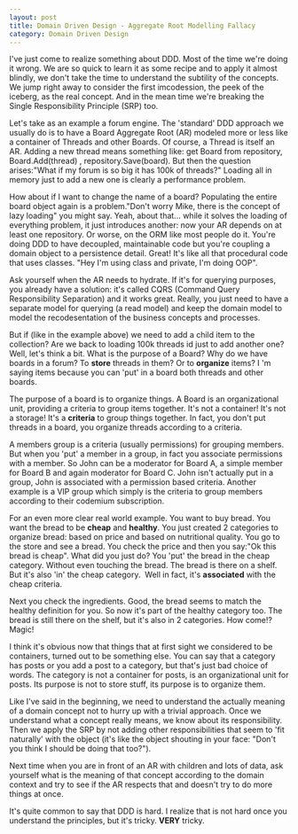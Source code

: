 ```yaml
---
layout: post
title: Domain Driven Design - Aggregate Root Modelling Fallacy
category: Domain Driven Design
---
```


I've just come to realize something about DDD. Most of the time we're doing it wrong. We are so quick to learn it as some recipe and to apply it almost blindly, we don't take the time to understand the subtility of the concepts. We jump right away to consider the first imcodession, the peek of the iceberg, as the real concept. And in the mean time we're breaking the Single Responsibility Principle (SRP) too.

 Let's take as an example a forum engine. The 'standard' DDD approach we usually do is to have a Board Aggregate Root (AR) modeled more or less like a container of Threads and other Boards. Of course, a Thread is itself an AR. Adding a new thread means something like: get Board from repository, Board.Add(thread) , repository.Save(board). But then the question arises:"What if my forum is so big it has 100k of threads?" Loading all in memory just to add a new one is clearly a performance problem.

 How about if I want to change the name of a board? Populating the entire board object again is a problem."Don't worry Mike, there is the concept of  lazy loading" you might say. Yeah, about that... while it solves the loading of everything problem, it just introduces another: now your AR depends on at least one repository. Or worse, on the ORM like most people do it. You're doing DDD to have decoupled, maintainable code but you're coupling a domain object to a persistence detail. Great! It's like all that procedural code that uses classes. "Hey I'm using class and private, I'm doing OOP".

 Ask yourself when the AR needs to hydrate. If it's for querying purposes, you already have a solution: it's called CQRS (Command Query Responsibility Separation) and it works great. Really, you just need to have a separate model for querying (a read model) and keep the domain model to model the recodesentation of the business concepts and processes.

 But if (like in the example above) we need to add a child item to the collection? Are we back to loading 100k threads id just to add another one? Well, let's think a bit. What is the purpose of a Board? Why do we have boards in a forum? To **store** threads in them? Or to **organize** items? I 'm saying items because you can 'put' in a board both threads and other boards.

 The purpose of a board is to organize things. A Board is an organizational unit, providing a criteria to group items together. It's not a container! It's not a storage! It's a **criteria** to group things together. In fact, you don't put threads in a board, you organize threads according to a criteria.

 A members group is a criteria (usually permissions) for grouping members. But when you 'put' a member in a group, in fact you associate permissions with a member. So John can be a moderator for Board A, a simple member for Board B and again moderator for Board C. John isn't actually put in a group, John is associated with a permission based criteria. Another example is a VIP group which simply is the criteria to group members according to their codemium subscription.

 For an even more clear real world example. You want to buy bread. You want the bread to be **cheap** and **healthy**. You just created 2 categories to organize bread: based on price and based on nutritional quality. You go to the store and see a bread. You check the price and then you say:"Ok this bread is cheap". What did you just do? You 'put' the bread in the cheap category. Without even touching the bread. The bread is there on a shelf. But it's also 'in' the cheap category.  Well in fact, it's **associated** with the cheap criteria.  
  
Next you check the ingredients. Good, the bread seems to match the healthy definition for you. So now it's part of the healthy category too. The bread is still there on the shelf, but it's also in 2 categories. How come!? Magic!

 I think it's obvious now that things that at first sight we considered to be containers, turned out to be something else. You can say that a category has posts or you add a post to a category, but that's just bad choice of words. The category is not a container for posts, is an organizational unit for posts. Its purpose is not to store stuff, its purpose is to organize them.

 Like I've said in the beginning, we need to understand the actually meaning of a domain concept not to hurry up with a trivial approach. Once we understand what a concept really means, we know about its responsibility. Then we apply the SRP by not adding other responsibilities that seem to 'fit naturally' with the object (it's like the object shouting in your face: "Don't you think I should be doing that too?").

 Next time when you are in front of an AR with children and lots of data, ask yourself what is the meaning of that concept according to the domain context and try to see if the AR respects that and doesn't try to do more things at once.

 It's quite common to say that DDD is hard. I realize that is not hard once you understand the principles, but it's tricky. **VERY** tricky.


